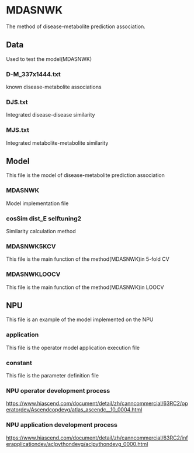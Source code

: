 # MDASNWK
The method of disease-metabolite prediction association.
## Data
Used to test the model(MDASNWK)
### D-M_337x1444.txt
known disease-metabolite associations
### DJS.txt
Integrated disease-disease similarity
### MJS.txt
Integrated metabolite-metabolite similarity
## Model
This file is the model of disease-metabolite prediction association
### MDASNWK
Model implementation file
### cosSim dist_E selftuning2 
Similarity calculation method
### MDASNWK5KCV
This file is the main function of the method(MDASNWK)in 5-fold CV
### MDASNWKLOOCV
This file is the main function of the method(MDASNWK)in LOOCV
## NPU
This file is an example of the model implemented on the NPU
### application
This file is the operator model application execution file
### constant
This file is the parameter definition file
### NPU operator development process
https://www.hiascend.com/document/detail/zh/canncommercial/63RC2/operatordev/Ascendcopdevg/atlas_ascendc__10_0004.html
### NPU application development process
https://www.hiascend.com/document/detail/zh/canncommercial/63RC2/inferapplicationdev/aclpythondevg/aclpythondevg_0000.html

